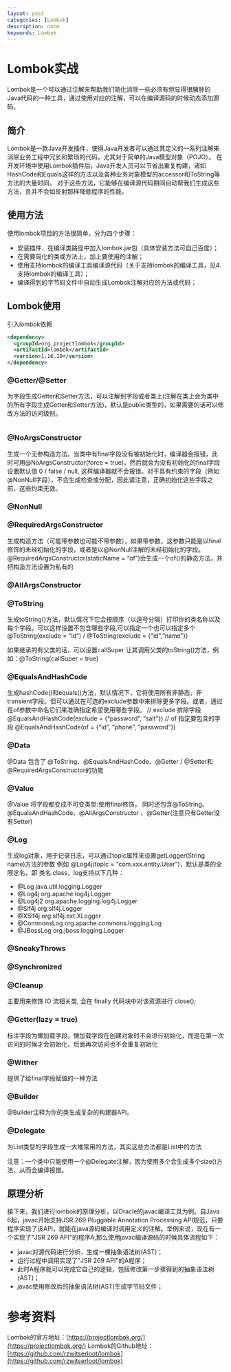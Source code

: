 ```yaml
---
layout: post
categories: [Lombok]
description: none
keywords: Lombok
---
```

# Lombok实战
Lombok是一个可以通过注解来帮助我们简化消除一些必须有但显得很臃肿的Java代码的一种工具，通过使用对应的注解，可以在编译源码的时候动态添加源码。

## 简介
Lombok是一款Java开发插件，使得Java开发者可以通过其定义的一系列注解来消除业务工程中冗长和繁琐的代码，尤其对于简单的Java模型对象（POJO）。
在开发环境中使用Lombok插件后，Java开发人员可以节省出重复构建，诸如HashCode和Equals这样的方法以及各种业务对象模型的accessor和ToString等方法的大量时间。
对于这些方法，它能够在编译源代码期间自动帮我们生成这些方法，且并不会如反射那样降低程序的性能。

## 使用方法
使用lombok项目的方法很简单，分为四个步骤：
- 安装插件，在编译类路径中加入lombok.jar包（具体安装方法可自己百度）；
- 在需要简化的类或方法上，加上要使用的注解；
- 使用支持lombok的编译工具编译源代码（关于支持lombok的编译工具，见4.支持lombok的编译工具）；
- 编译得到的字节码文件中自动生成Lombok注解对应的方法或代码；


## Lombok使用
引入lombok依赖
```xml
<dependency>
  <groupId>org.projectlombok</groupId>
  <artifactId>lombok</artifactId>
  <version>1.16.10</version>
</dependency>
```
### @Getter/@Setter
为字段生成Getter和Setter方法，可以注解到字段或者类上(注解在类上会为类中的所有字段生成Getter和Setter方法)，默认是public类型的，如果需要的话可以修改方法的访问级别。
```java

```
### @NoArgsConstructor
生成一个无参构造方法。当类中有final字段没有被初始化时，编译器会报错，此时可用@NoArgsConstructor(force = true)，然后就会为没有初始化的final字段设置默认值 0 / false / null, 这样编译器就不会报错。对于具有约束的字段（例如@NonNull字段），不会生成检查或分配，因此请注意，正确初始化这些字段之前，这些约束无效。

### @NonNull
### @RequiredArgsConstructor
生成构造方法（可能带参数也可能不带参数），如果带参数，这参数只能是以final修饰的未经初始化的字段，或者是以@NonNull注解的未经初始化的字段。
@RequiredArgsConstructor(staticName = “of”)会生成一个of()的静态方法，并把构造方法设置为私有的
### @AllArgsConstructor
### @ToString
生成toString()方法，默认情况下它会按顺序（以逗号分隔）打印你的类名称以及每个字段。可以这样设置不包含哪些字段,可以指定一个也可以指定多个@ToString(exclude = “id”) / @ToString(exclude = {“id”,“name”})

如果继承的有父类的话，可以设置callSuper 让其调用父类的toString()方法，例如：@ToString(callSuper = true)

### @EqualsAndHashCode
生成hashCode()和equals()方法，默认情况下，它将使用所有非静态，非transient字段。但可以通过在可选的exclude参数中来排除更多字段。或者，通过在of参数中命名它们来准确指定希望使用哪些字段。
// exclude 排除字段
@EqualsAndHashCode(exclude = {“password”, “salt”})
// of 指定要包含的字段
@EqualsAndHashCode(of = {“id”, “phone”, “password”})

### @Data
@Data 包含了 @ToString、@EqualsAndHashCode、@Getter / @Setter和@RequiredArgsConstructor的功能

### @Value
@Value 将字段都变成不可变类型:使用final修饰， 同时还包含@ToString、@EqualsAndHashCode、@AllArgsConstructor 、@Getter(注意只有Getter没有Setter)

### @Log
生成log对象，用于记录日志，可以通过topic属性来设置getLogger(String name)方法的参数 例如 @Log4j(topic = “com.xxx.entity.User”)，默认是类的全限定名，即 类名.class，log支持以下几种：
- @Log java.util.logging.Logger
- @Log4j org.apache.log4j.Logger
- @Log4j2 org.apache.logging.log4j.Logger
- @Slf4j org.slf4j.Logger
- @XSlf4j org.slf4j.ext.XLogger
- @CommonsLog org.apache.commons.logging.Log
- @JBossLog org.jboss.logging.Logger

### @SneakyThrows
### @Synchronized
### @Cleanup
主要用来修饰 IO 流相关类, 会在 finally 代码块中对该资源进行 close();

### @Getter(lazy = true)
标注字段为懒加载字段，懒加载字段在创建对象时不会进行初始化，而是在第一次访问的时候才会初始化，后面再次访问也不会重复初始化
### @Wither
提供了给final字段赋值的一种方法
### @Builder
@Builder注释为你的类生成复杂的构建器API。
### @Delegate
为List类型的字段生成一大堆常用的方法，其实这些方法都是List中的方法

注意：一个类中只能使用一个@Delegate注解，因为使用多个会生成多个size()方法，从而会编译报错。


## 原理分析
接下来，我们进行lombok的原理分析，以Oracle的javac编译工具为例。自Java 6起，javac开始支持JSR 269 Pluggable Annotation Processing API规范，只要程序实现了该API，就能在java源码编译时调用定义的注解。举例来说，现在有一个实现了"JSR 269 API"的程序A,那么使用javac编译源码的时候具体流程如下：
- javac对源代码进行分析，生成一棵抽象语法树(AST)；
- 运行过程中调用实现了"JSR 269 API"的A程序；
- 此时A程序就可以完成它自己的逻辑，包括修改第一步骤得到的抽象语法树(AST)；
- javac使用修改后的抽象语法树(AST)生成字节码文件；





















# 参考资料
Lombok的官方地址：[https://projectlombok.org/](https://projectlombok.org/)
Lombok的Github地址：[https://github.com/rzwitserloot/lombok](https://github.com/rzwitserloot/lombok)
